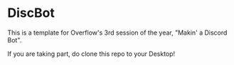 # DiscBot

This is a template for Overflow's 3rd session of the year, "Makin' a Discord Bot".

If you are taking part, do clone this repo to your Desktop!
